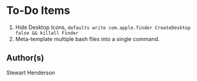 # To-Do Items

1. Hide Desktop Icons, `defaults write com.apple.finder CreateDesktop false && killall Finder`
2. Meta-template multiple bash files into a single command.

## Author(s)

Stewart Henderson
